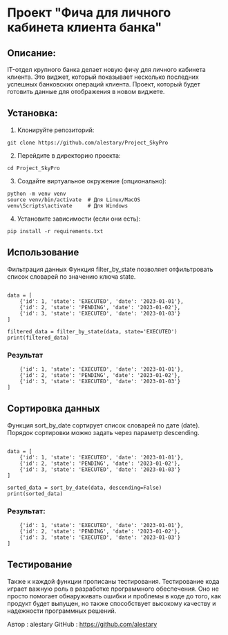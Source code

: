  # Проект "Фича для личного кабинета клиента банка"

## Описание:

IT-отдел крупного банка делает новую фичу для личного кабинета клиента. Это виджет, который показывает несколько последних успешных банковских операций клиента. Проект, который будет готовить данные для отображения в новом виджете.

## Установка:

1. Клонируйте репозиторий:
```
git clone https://github.com/alestary/Project_SkyPro
```

2. Перейдите в директорию проекта:
```
cd Project_SkyPro
```

3. Создайте виртуальное окружение (опционально):
```
python -m venv venv
source venv/bin/activate  # Для Linux/MacOS
venv\Scripts\activate     # Для Windows
```

4. Установите зависимости (если они есть):
```
pip install -r requirements.txt
```
## Использование
Фильтрация данных
Функция filter_by_state позволяет отфильтровать список словарей по значению ключа state.

```from src.processing import filter_by_state

data = [
    {'id': 1, 'state': 'EXECUTED', 'date': '2023-01-01'},
    {'id': 2, 'state': 'PENDING', 'date': '2023-01-02'},
    {'id': 3, 'state': 'EXECUTED', 'date': '2023-01-03'}
]

filtered_data = filter_by_state(data, state='EXECUTED')
print(filtered_data) 
```
### Результат 
```[
    {'id': 1, 'state': 'EXECUTED', 'date': '2023-01-01'},
    {'id': 2, 'state': 'PENDING', 'date': '2023-01-02'},
    {'id': 3, 'state': 'EXECUTED', 'date': '2023-01-03'}
]
```
## Сортировка данных
Функция sort_by_date сортирует список словарей по дате (date). Порядок сортировки можно задать через параметр descending.

```from src.processing import sort_by_date

data = [
    {'id': 1, 'state': 'EXECUTED', 'date': '2023-01-01'},
    {'id': 2, 'state': 'PENDING', 'date': '2023-01-02'},
    {'id': 3, 'state': 'EXECUTED', 'date': '2023-01-03'}
]

sorted_data = sort_by_date(data, descending=False)
print(sorted_data)
```
### Результат:
```[
    {'id': 1, 'state': 'EXECUTED', 'date': '2023-01-01'},
    {'id': 2, 'state': 'PENDING', 'date': '2023-01-02'},
    {'id': 3, 'state': 'EXECUTED', 'date': '2023-01-03'}
]
```
## Тестирование
Также к каждой функции прописаны тестирования. Тестирование кода играет важную роль в разработке программного обеспечения. Оно не просто помогает обнаруживать ошибки и проблемы в коде до того, как продукт будет выпущен, но также способствует высокому качеству и надежности программных решений.

Автор : alestary
GitHub : https://github.com/alestary

